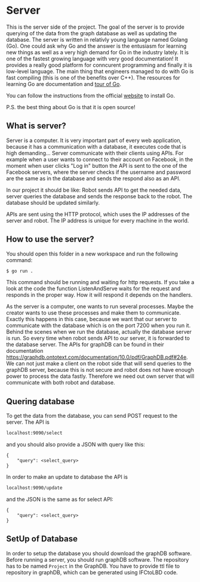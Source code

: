 # Server

This is the server side of the project. The goal of the server is to provide querying of the data from the graph database as well as updating the database. The server is written in relativly young language named Golang (Go). One could ask why Go and the answer is the entusiasm for learning new things as well as a very high demand for Go in the industry lately. It is one of the fastest growing language with very good documentation! It provides a really good platform for conncurent programming and finally it is low-level language. The main thing that engineers managed to do with Go is fast compiling (this is one of the benefits over C++). The resources for learning Go are documentation and [tour of Go](https://go.dev/tour/welcome/1).

You can follow the instructions from the official [website](https://go.dev/doc/install) to install Go.

P.S. the best thing about Go is that it is open source!

## What is server?

Server is a computer. It is very important part of every web application, because it has a communication with a database, it executes code that is high demanding... Server communicate with their clients using APIs. For example when a user wants to connect to their account on Facebook, in the moment when user clicks "Log in" button the API is sent to the one of the Facebook servers, where the server checks if the username and password are the same as in the database and sends the respond also as an API.

In our project it should be like: Robot sends API to get the needed data, server queries the database and sends the response back to the robot. The database should be updated similarly.

APIs are sent using the HTTP protocol, which uses the IP addresses of the server and robot. The IP address is unique for every machine in the world.

## How to use the server?

You should open this folder in a new workspace and run the following command:

```bash 
$ go run .
```
This command should be running and waiting for http requests. If you take a look at the code the function ListenAndServe waits for the request and responds in the proper way. How it will respond it depends on the handlers.

As the server is a computer, one wants to run several processes. Maybe the creator wants to use these processes and make them to communicate. Exactly this happens in this case, because we want that our server to communicate with the database which is on the port 7200 when you run it. Behind the scenes when we run the database, actually the database server is run. So every time when robot sends API to our server, it is forwarded to the database server. The APIs for graphDB can be found in their documentation https://graphdb.ontotext.com/documentation/10.0/pdf/GraphDB.pdf#24e. We can not just make a client on the robot side that will send queries to the graphDB server, because this is not secure and robot does not have enough power to process the data fastly. Therefore we need out own server that will communicate with both robot and database.

## Quering database

To get the data from the database, you can send POST request to the server. The API is 

```bash
localhost:9090/select
```
and you should also provide a JSON with query like this:
```
{
    "query": <select_query>
}
```

In order to make an update to database the API is

```bash
localhost:9090/update
```
and the JSON is the same as for select API:
```
{
    "query": <select_query>
}
```

## SetUp of Database

In order to setup the database you should download the graphDB software. Before running a server, you should run graphDB software. The repository has to be named `Project` in the GraphDB. You have to provide ttl file to repository in graphDB, which can be generated using IFCtoLBD code.